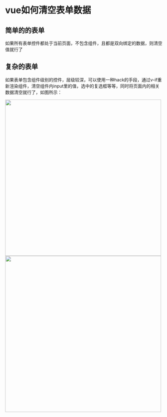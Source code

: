 # vue如何清空表单数据

## 简单的的表单

如果所有表单控件都处于当前页面，不包含组件，且都是双向绑定的数据，则清空值就行了

## 复杂的表单

如果表单包含组件级别的控件，层级较深，可以使用一种hack的手段，通过v-if重新渲染组件，清空组件内input里的值，选中的复选框等等，同时将页面内的相关数据清空就行了，如图所示：

<image width="500" src="https://raw.githubusercontent.com/ChuckWangzz/Language/master/vue/problems/images/17.png"/>
<image width="500" src="https://raw.githubusercontent.com/ChuckWangzz/Language/master/vue/problems/images/18.png"/>
